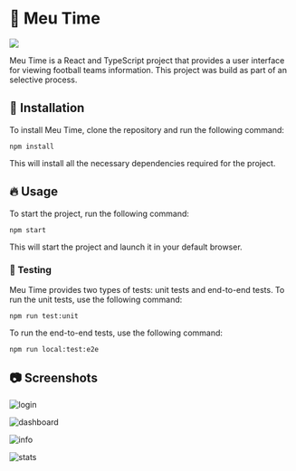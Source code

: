 # 🌟 Meu Time

<img src="https://wakatime.com/badge/user/e40d157e-ee74-4971-a679-081c59f8d5ba/project/7b5aac45-7ac2-40fe-8014-2c7fa931cfd2.svg?style=flat-square" />

Meu Time is a React and TypeScript project that provides a user interface for viewing football teams information. This project was build as part of an selective process.

## 🚀 Installation

To install Meu Time, clone the repository and run the following command:

```
npm install
```

This will install all the necessary dependencies required for the project.

## 🔥 Usage

To start the project, run the following command:

```
npm start
```

This will start the project and launch it in your default browser.

### 🔬 Testing

Meu Time provides two types of tests: unit tests and end-to-end tests. To run the unit tests, use the following command:

```
npm run test:unit
```

To run the end-to-end tests, use the following command:

```
npm run local:test:e2e
```

## 📷 Screenshots

![login](https://github.com/ferreirasara/meu-time/assets/42873969/744174af-44f8-4a5c-bc29-9cab27120e32)

![dashboard](https://github.com/ferreirasara/meu-time/assets/42873969/12623132-b417-47d4-8c47-aa37b28de1f2)

![info](https://github.com/ferreirasara/meu-time/assets/42873969/0db0f9c5-a1e6-4063-8205-69254e2ba94a)

![stats](https://github.com/ferreirasara/meu-time/assets/42873969/49411cb3-21f0-4b20-bfe7-1bfb1af5c6b0)

